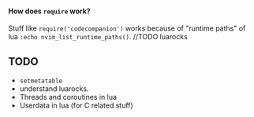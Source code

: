 #### How does `require` work?
Stuff like `require('codecompanion')` works because of "runtime paths" of lua `:echo nvim_list_runtime_paths()`.
//TODO luarocks



## TODO
- `setmetatable`
- understand luarocks.
- Threads and coroutines in lua
- Userdata in lua (for C related stuff)
